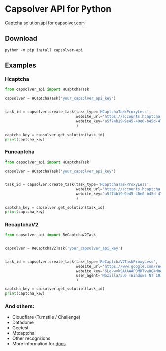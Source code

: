 # Capsolver API for Python 
Captcha solution api for capsolver.com

## Download
``python -m pip install capsolver-api``

## Examples

### Hcaptcha
````python
from capsolver_api import HCaptchaTask

capsolver = HCaptchaTask('your_capsolver_api_key')


task_id = capsolver.create_task(task_type='HCaptchaTaskProxyLess',
                                website_url='https://accounts.hcaptcha.com/demo',
                                website_key='a5f74b19-9e45-40e0-b45d-47ff91b7a6c2'
                                )

captcha_key = capsolver.get_solution(task_id)
print(captcha_key)
````

### Funcaptcha
````python
from capsolver_api import HCaptchaTask

capsolver = HCaptchaTask('your_capsolver_api_key')


task_id = capsolver.create_task(task_type='HCaptchaTaskProxyLess',
                                website_url='https://accounts.hcaptcha.com/demo',
                                website_key='a5f74b19-9e45-40e0-b45d-47ff91b7a6c2'
                                )

captcha_key = capsolver.get_solution(task_id)
print(captcha_key)
````

### RecaptchaV2
````python
from capsolver_api import ReCaptchaV2Task


capsolver = ReCaptchaV2Task('your_capsolver_api_key')


task_id = capsolver.create_task(task_type='ReCaptchaV2TaskProxyLess',
                                website_url='https://www.google.com/recaptcha/api2/reload?k=6Le-wvkSAAAAAPBMRTvw0Q4Muexq9bi0DJwx_mJ-',
                                website_key='6Le-wvkSAAAAAPBMRTvw0Q4Muexq9bi0DJwx_mJ-',
                                user_agent='Mozilla/5.0 (Windows NT 10.0; Win64; x64) AppleWebKit/537.36 (KHTML, like Gecko) Chrome/112.0.0.0 Safari/537.36'  # optional
                                )

captcha_key = capsolver.get_solution(task_id)
print(captcha_key)
````

### And others:
- Cloudflare (Turnstile / Challenge)
- Datadome
- Geetest
- Mtcaptcha
- Other recognitions
- More information for [docs](https://docs.capsolver.com/guide/getting-started.html)
